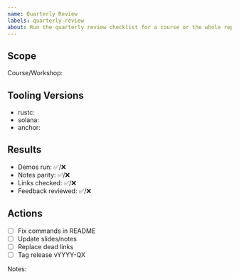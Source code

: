 ```yaml
---
name: Quarterly Review
labels: quarterly-review
about: Run the quarterly review checklist for a course or the whole repo
---
```


## Scope
Course/Workshop:

## Tooling Versions
- rustc:
- solana:
- anchor:

## Results
- Demos run: ✅/❌
- Notes parity: ✅/❌
- Links checked: ✅/❌
- Feedback reviewed: ✅/❌

## Actions
- [ ] Fix commands in README
- [ ] Update slides/notes
- [ ] Replace dead links
- [ ] Tag release vYYYY-QX

Notes:

